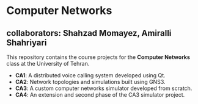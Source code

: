# Computer Networks
collaborators: Shahzad Momayez, Amiralli Shahriyari
---

This repository contains the course projects for the **Computer Networks** class at the University of Tehran.

- **CA1**: A distributed voice calling system developed using Qt.  
- **CA2**: Network topologies and simulations built using GNS3.  
- **CA3**: A custom computer networks simulator developed from scratch.  
- **CA4**: An extension and second phase of the CA3 simulator project.

